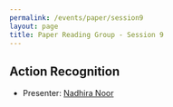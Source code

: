 ```yaml
---
permalink: /events/paper/session9
layout: page
title: Paper Reading Group - Session 9
---
```


## Action Recognition

- Presenter: [Nadhira Noor](https://www.linkedin.com/in/nadhiranoor30111998)
